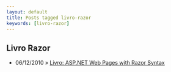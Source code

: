 ```yaml
---
layout: default
title: Posts tagged livro-razor
keywords: [livro-razor]
---
```

<h2 class="category">Livro Razor</h2>
<ul class="posts">
<li>
<p>
<span class="date">06/12/2010</span> &raquo; 
<a href="/blog/livro-asp-net-web-pages-with-razor-syntax">Livro: ASP.NET Web Pages with Razor Syntax</a>
</p>
</li> 
</ul>
